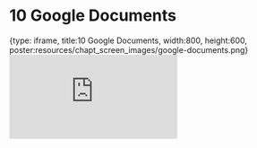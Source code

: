 # 10 Google Documents
 
{type: iframe, title:10 Google Documents, width:800, height:600, poster:resources/chapt_screen_images/google-documents.png}
![](https://datatrail-jhu.github.io/DataTrail_ReOrg/no_toc/google-documents.html)
 

 
